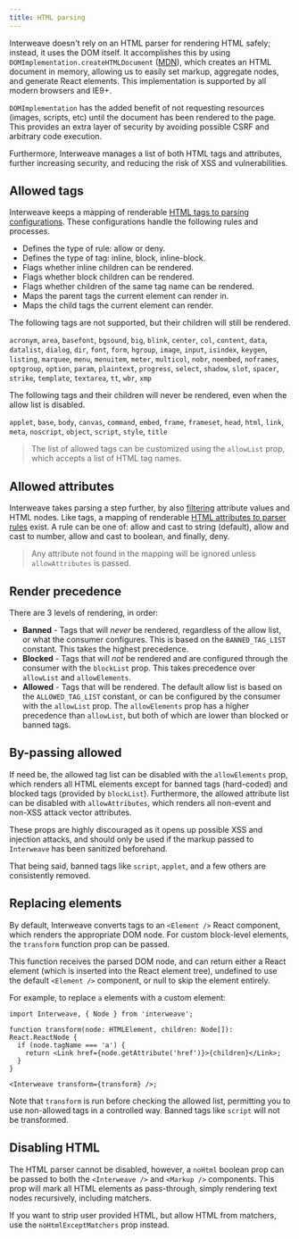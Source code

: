 ```yaml
---
title: HTML parsing
---
```


Interweave doesn't rely on an HTML parser for rendering HTML safely; instead, it uses the DOM
itself. It accomplishes this by using `DOMImplementation.createHTMLDocument` ([MDN][domhtml]), which
creates an HTML document in memory, allowing us to easily set markup, aggregate nodes, and generate
React elements. This implementation is supported by all modern browsers and IE9+.

`DOMImplementation` has the added benefit of not requesting resources (images, scripts, etc) until
the document has been rendered to the page. This provides an extra layer of security by avoiding
possible CSRF and arbitrary code execution.

Furthermore, Interweave manages a list of both HTML tags and attributes, further increasing
security, and reducing the risk of XSS and vulnerabilities.

## Allowed tags

Interweave keeps a mapping of renderable [HTML tags to parsing configurations][tagwl]. These
configurations handle the following rules and processes.

- Defines the type of rule: allow or deny.
- Defines the type of tag: inline, block, inline-block.
- Flags whether inline children can be rendered.
- Flags whether block children can be rendered.
- Flags whether children of the same tag name can be rendered.
- Maps the parent tags the current element can render in.
- Maps the child tags the current element can render.

The following tags are not supported, but their children will still be rendered.

`acronym`, `area`, `basefont`, `bgsound`, `big`, `blink`, `center`, `col`, `content`, `data`,
`datalist`, `dialog`, `dir`, `font`, `form`, `hgroup`, `image`, `input`, `isindex`, `keygen`,
`listing`, `marquee`, `menu`, `menuitem`, `meter`, `multicol`, `nobr`, `noembed`, `noframes`,
`optgroup`, `option`, `param`, `plaintext`, `progress`, `select`, `shadow`, `slot`, `spacer`,
`strike`, `template`, `textarea`, `tt`, `wbr`, `xmp`

The following tags and their children will never be rendered, even when the allow list is disabled.

`applet`, `base`, `body`, `canvas`, `command`, `embed`, `frame`, `frameset`, `head`, `html`, `link`,
`meta`, `noscript`, `object`, `script`, `style`, `title`

> The list of allowed tags can be customized using the `allowList` prop, which accepts a list of
> HTML tag names.

## Allowed attributes

Interweave takes parsing a step further, by also [filtering](./filters.mdx) attribute values and
HTML nodes. Like tags, a mapping of renderable [HTML attributes to parser rules][attrwl] exist. A
rule can be one of: allow and cast to string (default), allow and cast to number, allow and cast to
boolean, and finally, deny.

> Any attribute not found in the mapping will be ignored unless `allowAttributes` is passed.

## Render precedence

There are 3 levels of rendering, in order:

- **Banned** - Tags that will _never_ be rendered, regardless of the allow list, or what the
  consumer configures. This is based on the `BANNED_TAG_LIST` constant. This takes the highest
  precedence.
- **Blocked** - Tags that will _not_ be rendered and are configured through the consumer with the
  `blockList` prop. This takes precedence over `allowList` and `allowElements`.
- **Allowed** - Tags that will be rendered. The default allow list is based on the
  `ALLOWED_TAG_LIST` constant, or can be configured by the consumer with the `allowList` prop. The
  `allowElements` prop has a higher precedence than `allowList`, but both of which are lower than
  blocked or banned tags.

## By-passing allowed

If need be, the allowed tag list can be disabled with the `allowElements` prop, which renders all
HTML elements except for banned tags (hard-coded) and blocked tags (provided by `blockList`).
Furthermore, the allowed attribute list can be disabled with `allowAttributes`, which renders all
non-event and non-XSS attack vector attributes.

These props are highly discouraged as it opens up possible XSS and injection attacks, and should
only be used if the markup passed to `Interweave` has been sanitized beforehand.

That being said, banned tags like `script`, `applet`, and a few others are consistently removed.

## Replacing elements

By default, Interweave converts tags to an `<Element />` React component, which renders the
appropriate DOM node. For custom block-level elements, the `transform` function prop can be passed.

This function receives the parsed DOM node, and can return either a React element (which is inserted
into the React element tree), undefined to use the default `<Element />` component, or null to skip
the element entirely.

For example, to replace `a` elements with a custom element:

```tsx
import Interweave, { Node } from 'interweave';

function transform(node: HTMLElement, children: Node[]): React.ReactNode {
  if (node.tagName === 'a') {
    return <Link href={node.getAttribute('href')}>{children}</Link>;
  }
}

<Interweave transform={transform} />;
```

Note that `transform` is run before checking the allowed list, permitting you to use non-allowed
tags in a controlled way. Banned tags like `script` will not be transformed.

## Disabling HTML

The HTML parser cannot be disabled, however, a `noHtml` boolean prop can be passed to both the
`<Interweave />` and `<Markup />` components. This prop will mark all HTML elements as pass-through,
simply rendering text nodes recursively, including matchers.

If you want to strip user provided HTML, but allow HTML from matchers, use the
`noHtmlExceptMatchers` prop instead.

[domhtml]: https://developer.mozilla.org/en-US/docs/Web/API/DOMImplementation/createHTMLDocument
[tagwl]: https://github.com/milesj/interweave/blob/master/packages/core/src/constants.ts#L15
[attrwl]: https://github.com/milesj/interweave/blob/master/packages/core/src/constants.ts#L306
